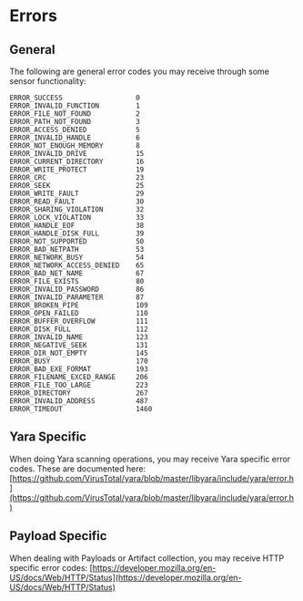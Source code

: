 # Errors

## General
The following are general error codes you may receive through some sensor functionality:

```
ERROR_SUCCESS                  0
ERROR_INVALID_FUNCTION         1
ERROR_FILE_NOT_FOUND           2
ERROR_PATH_NOT_FOUND           3
ERROR_ACCESS_DENIED            5
ERROR_INVALID_HANDLE           6
ERROR_NOT_ENOUGH_MEMORY        8
ERROR_INVALID_DRIVE            15
ERROR_CURRENT_DIRECTORY        16
ERROR_WRITE_PROTECT            19
ERROR_CRC                      23
ERROR_SEEK                     25
ERROR_WRITE_FAULT              29
ERROR_READ_FAULT               30
ERROR_SHARING_VIOLATION        32
ERROR_LOCK_VIOLATION           33
ERROR_HANDLE_EOF               38
ERROR_HANDLE_DISK_FULL         39
ERROR_NOT_SUPPORTED            50
ERROR_BAD_NETPATH              53
ERROR_NETWORK_BUSY             54
ERROR_NETWORK_ACCESS_DENIED    65
ERROR_BAD_NET_NAME             67
ERROR_FILE_EXISTS              80
ERROR_INVALID_PASSWORD         86
ERROR_INVALID_PARAMETER        87
ERROR_BROKEN_PIPE              109
ERROR_OPEN_FAILED              110
ERROR_BUFFER_OVERFLOW          111
ERROR_DISK_FULL                112
ERROR_INVALID_NAME             123
ERROR_NEGATIVE_SEEK            131
ERROR_DIR_NOT_EMPTY            145
ERROR_BUSY                     170
ERROR_BAD_EXE_FORMAT           193
ERROR_FILENAME_EXCED_RANGE     206
ERROR_FILE_TOO_LARGE           223
ERROR_DIRECTORY                267
ERROR_INVALID_ADDRESS          487
ERROR_TIMEOUT                  1460
```

## Yara Specific
When doing Yara scanning operations, you may receive Yara specific error codes.
These are documented here:
[https://github.com/VirusTotal/yara/blob/master/libyara/include/yara/error.h](https://github.com/VirusTotal/yara/blob/master/libyara/include/yara/error.h)

## Payload Specific
When dealing with Payloads or Artifact collection, you may receive HTTP specific error codes:
[https://developer.mozilla.org/en-US/docs/Web/HTTP/Status](https://developer.mozilla.org/en-US/docs/Web/HTTP/Status)